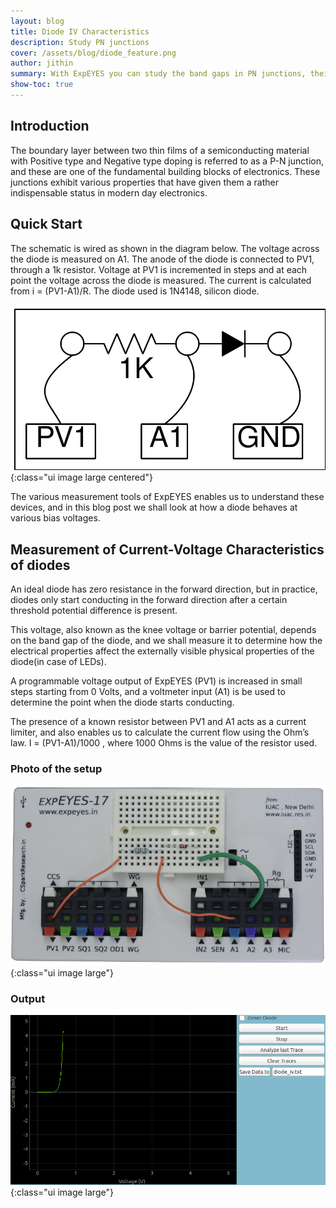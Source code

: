 ```yaml
---
layout: blog
title: Diode IV Characteristics
description: Study PN junctions
cover: /assets/blog/diode_feature.png
author: jithin
summary: With ExpEYES you can study the band gaps in PN junctions, their dependence on the emitted color if any, and also calculate the Planck's constant.
show-toc: true
---
```


## Introduction

The boundary layer between two thin films of a semiconducting material with Positive type and Negative type doping is referred to as a P-N junction, and these are one of the fundamental building blocks of electronics. These junctions exhibit various properties that have given them a rather indispensable status in modern day electronics.

## Quick Start

The schematic is wired as shown in the diagram below. The voltage across the diode is measured on A1. The anode of the diode is connected to PV1, through a 1k resistor. Voltage at PV1 is incremented in steps and at each point the voltage across the diode is measured. The current is calculated from i = (PV1-A1)/R. The diode used is 1N4148, silicon diode.

![](/assets/blog/diode_schematic.svg){:class="ui image large centered"}

The various measurement tools of ExpEYES enables us to understand these devices, and in this blog post we shall look at how a diode behaves at various bias voltages.

## Measurement of Current-Voltage Characteristics of diodes

An ideal diode has zero resistance in the forward direction, but in practice, diodes only start conducting in the forward direction after a certain threshold potential difference is present. 

This voltage, also known as the knee voltage or barrier potential, depends on the band gap of the diode, and we shall measure it to determine how the electrical properties affect the externally visible physical properties of the diode(in case of LEDs).

A programmable voltage output of ExpEYES (PV1) is increased in small steps starting from 0 Volts, and a voltmeter input (A1) is be used to determine the point when the diode starts conducting. 

The presence of a known resistor between PV1 and A1 acts as a current limiter, and also enables us to calculate the current flow using the Ohm’s law. I = (PV1-A1)/1000 , where 1000 Ohms is the value of the resistor used.

### Photo of the setup
![](/assets/blog/diode_photo.png){:class="ui image large"}

### Output
![](/assets/blog/diode_feature.png){:class="ui image large"}

